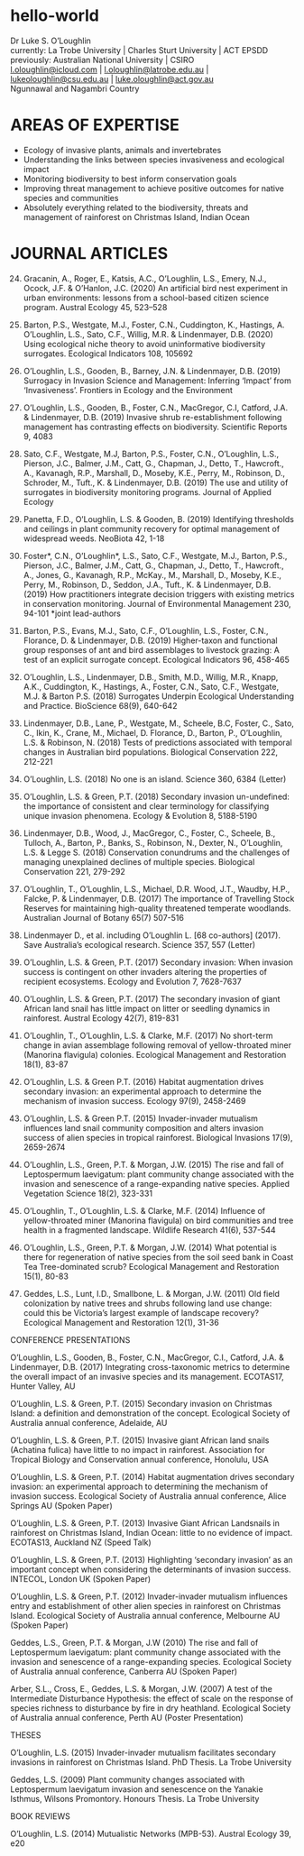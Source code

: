 # hello-world

Dr Luke S. O’Loughlin  
currently: La Trobe University | Charles Sturt University | ACT EPSDD  
previously: Australian National University | CSIRO  
l.oloughlin@icloud.com | l.oloughlin@latrobe.edu.au | lukeoloughlin@csu.edu.au | luke.oloughlin@act.gov.au  
Ngunnawal and Nagambri Country

# AREAS OF EXPERTISE

* Ecology of invasive plants, animals and invertebrates
* Understanding the links between species invasiveness and ecological impact
* Monitoring biodiversity to best inform conservation goals
* Improving threat management to achieve positive outcomes for native species and communities
* Absolutely everything related to the biodiversity, threats and management of rainforest on Christmas Island, Indian Ocean

# JOURNAL ARTICLES

24. Gracanin, A., Roger, E., Katsis, A.C., O’Loughlin, L.S., Emery, N.J., Ocock, J.F. & O’Hanlon, J.C. (2020) An artificial bird nest experiment in urban environments: lessons from a school-based citizen science program. Austral Ecology 45, 523–528 

23. Barton, P.S., Westgate, M.J., Foster, C.N., Cuddington, K., Hastings, A. O’Loughlin, L.S., Sato, C.F., Willig, M.R. & Lindenmayer, D.B. (2020) Using ecological niche theory to avoid uninformative biodiversity surrogates. Ecological Indicators 108, 105692

22. O’Loughlin, L.S., Gooden, B., Barney, J.N. & Lindenmayer, D.B. (2019) Surrogacy in Invasion Science and Management: Inferring ‘Impact’ from ‘Invasiveness’. Frontiers in Ecology and the Environment 

21. O’Loughlin, L.S., Gooden, B., Foster, C.N., MacGregor, C.I, Catford, J.A. & Lindenmayer, D.B. (2019) Invasive shrub re-establishment following management has contrasting effects on biodiversity. Scientific Reports 9, 4083

20. Sato, C.F., Westgate, M.J, Barton, P.S., Foster, C.N., O’Loughlin, L.S.,  Pierson, J.C., Balmer, J.M., Catt, G., Chapman, J., Detto, T., Hawcroft., A., Kavanagh, R.P., Marshall, D., Moseby, K.E., Perry, M., Robinson, D., Schroder, M., Tuft., K. & Lindenmayer, D.B. (2019) The use and utility of surrogates in biodiversity monitoring programs. Journal of Applied Ecology

19. Panetta, F.D., O’Loughlin, L.S. & Gooden, B. (2019) Identifying thresholds and ceilings in plant community recovery for optimal management of widespread weeds. NeoBiota 42, 1-18

18. Foster*, C.N., O’Loughlin*, L.S., Sato, C.F., Westgate, M.J., Barton, P.S., Pierson, J.C., Balmer, J.M., Catt, G., Chapman, J., Detto, T., Hawcroft., A., Jones, G., Kavanagh, R.P., McKay., M., Marshall, D., Moseby, K.E., Perry, M., Robinson, D., Seddon, J.A., Tuft., K. & Lindenmayer, D.B. (2019) How practitioners integrate decision triggers with existing metrics in conservation monitoring. Journal of Environmental Management 230, 94-101 *joint lead-authors

17. Barton, P.S., Evans, M.J., Sato, C.F., O’Loughlin, L.S., Foster, C.N., Florance, D. & Lindenmayer, D.B. (2019) Higher-taxon and functional group responses of ant and bird assemblages to livestock grazing: A test of an explicit surrogate concept. Ecological Indicators 96, 458-465

16. O’Loughlin, L.S., Lindenmayer, D.B., Smith, M.D., Willig, M.R., Knapp, A.K., Cuddington, K., Hastings, A., Foster, C.N., Sato, C.F., Westgate, M.J. & Barton P.S. (2018) Surrogates Underpin Ecological Understanding and Practice. BioScience 68(9), 640-642

15. Lindenmayer, D.B., Lane, P., Westgate, M., Scheele, B.C, Foster, C., Sato, C., Ikin, K., Crane, M., Michael, D. Florance, D., Barton, P., O’Loughlin, L.S. & Robinson, N. (2018) Tests of predictions associated with temporal changes in Australian bird populations. Biological Conservation 222, 212-221

14. O’Loughlin, L.S. (2018) No one is an island. Science 360, 6384 (Letter)

13. O’Loughlin, L.S. & Green, P.T. (2018) Secondary invasion un-undefined: the importance of consistent and clear terminology for classifying unique invasion phenomena. Ecology & Evolution 8, 5188-5190

12. Lindenmayer, D.B., Wood, J., MacGregor, C., Foster, C., Scheele, B., Tulloch, A., Barton, P., Banks, S., Robinson, N.,  Dexter, N., O’Loughlin, L.S. & Legge S. (2018) Conservation conundrums and the challenges of managing unexplained declines of multiple species. Biological Conservation 221, 279-292

11. O’Loughlin, T., O’Loughlin, L.S., Michael, D.R.  Wood, J.T., Waudby, H.P., Falcke, P. & Lindenmayer, D.B. (2017) The importance of Travelling Stock Reserves for maintaining high-quality threatened temperate woodlands. Australian Journal of Botany 65(7) 507-516

10. Lindenmayer D., et al. including O’Loughlin L. [68 co-authors] (2017). Save Australia’s ecological research. Science 357, 557 (Letter)

9. O’Loughlin, L.S. & Green, P.T. (2017) Secondary invasion: When invasion success is contingent on other invaders altering the properties of recipient ecosystems. Ecology and Evolution 7, 7628-7637

8. O’Loughlin, L.S. & Green, P.T. (2017) The secondary invasion of giant African land snail has little impact on litter or seedling dynamics in rainforest. Austral Ecology 42(7), 819-831

7. O’Loughlin, T., O’Loughlin, L.S. & Clarke, M.F. (2017) No short-term change in avian assemblage following removal of yellow-throated miner (Manorina flavigula) colonies. Ecological Management and Restoration 18(1), 83-87

6. O’Loughlin, L.S. & Green P.T. (2016) Habitat augmentation drives secondary invasion: an experimental approach to determine the mechanism of invasion success. Ecology 97(9), 2458-2469

5. O’Loughlin, L.S. & Green P.T. (2015) Invader-invader mutualism influences land snail community composition and alters invasion success of alien species in tropical rainforest. Biological Invasions 17(9), 2659-2674

4. O’Loughlin, L.S., Green, P.T. & Morgan, J.W. (2015) The rise and fall of Leptospermum laevigatum: plant community change associated with the invasion and senescence of a range-expanding native species. Applied Vegetation Science 18(2), 323-331

3. O’Loughlin, T., O’Loughlin, L.S. & Clarke, M.F. (2014) Influence of yellow-throated miner (Manorina flavigula) on bird communities and tree health in a fragmented landscape. Wildlife Research 41(6), 537-544

2. O’Loughlin, L.S., Green, P.T. & Morgan, J.W. (2014) What potential is there for regeneration of native species from the soil seed bank in Coast Tea Tree-dominated scrub? Ecological Management and Restoration 15(1), 80-83

1. Geddes, L.S., Lunt, I.D., Smallbone, L. & Morgan, J.W. (2011) Old field colonization by native trees and shrubs following land use change: could this be Victoria’s largest example of landscape recovery? Ecological Management and Restoration 12(1), 31-36

CONFERENCE PRESENTATIONS

O’Loughlin, L.S., Gooden, B., Foster, C.N., MacGregor, C.I., Catford, J.A. & Lindenmayer, D.B. (2017) Integrating cross-taxonomic metrics to determine the overall impact of an invasive species and its management. ECOTAS17, Hunter Valley, AU

O’Loughlin, L.S. & Green, P.T. (2015) Secondary invasion on Christmas Island: a definition and demonstration of the concept. Ecological Society of Australia annual conference, Adelaide, AU

O’Loughlin, L.S. & Green, P.T. (2015) Invasive giant African land snails (Achatina fulica) have little to no impact in rainforest. Association for Tropical Biology and Conservation annual conference, Honolulu, USA

O’Loughlin, L.S. & Green, P.T. (2014) Habitat augmentation drives secondary invasion: an experimental approach to determining the mechanism of invasion success. Ecological Society of Australia annual conference, Alice Springs AU (Spoken Paper)

O’Loughlin, L.S. & Green, P.T. (2013) Invasive Giant African Landsnails in rainforest on Christmas Island, Indian Ocean: little to no evidence of impact. ECOTAS13, Auckland NZ (Speed Talk)

O’Loughlin, L.S. & Green, P.T. (2013) Highlighting ‘secondary invasion’ as an important concept when considering the determinants of invasion success. INTECOL, London UK (Spoken Paper)

O’Loughlin, L.S. & Green, P.T. (2012) Invader-invader mutualism influences entry and establishment of other alien species in rainforest on Christmas Island. Ecological Society of Australia annual conference, Melbourne AU (Spoken Paper)

Geddes, L.S., Green, P.T. & Morgan, J.W (2010) The rise and fall of Leptospermum laevigatum: plant community change associated with the invasion and senescence of a range-expanding species. Ecological Society of Australia annual conference, Canberra AU (Spoken Paper)

Arber, S.L., Cross, E., Geddes, L.S. & Morgan, J.W. (2007) A test of the Intermediate Disturbance Hypothesis: the effect of scale on the response of species richness to disturbance by fire in dry heathland. Ecological Society of Australia annual conference, Perth AU (Poster Presentation)

THESES

O’Loughlin, L.S. (2015) Invader-invader mutualism facilitates secondary invasions in rainforest on Christmas Island. PhD Thesis. La Trobe University

Geddes, L.S. (2009) Plant community changes associated with Leptospermum laevigatum invasion and senescence on the Yanakie Isthmus, Wilsons Promontory. Honours Thesis. La Trobe University

BOOK REVIEWS

O’Loughlin, L.S. (2014) Mutualistic Networks (MPB-53). Austral Ecology 39, e20
